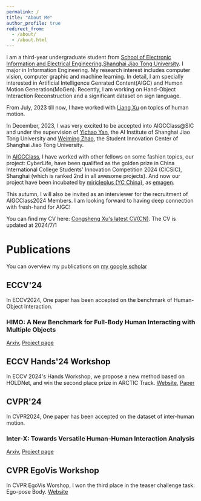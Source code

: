 ```yaml
---
permalink: /
title: "About Me"
author_profile: true
redirect_from: 
  - /about/
  - /about.html
---
```


I am a third-year undergraduate student from [School of Electronic Information and Electrical Engineering](https://www.seiee.sjtu.edu.cn/),[Shanghai Jiao Tong University](https://www.sjtu.edu.cn/). I major in Information Engineering. My research interest includes computer vision, computer graphic and machine learning. In detail, I am specially interested in Artificial Intelligence Genrated Content(AIGC) and Humon Motion Generation(MoGen). Recently, I am working on Hand-Object Interaction Reconstruction and a significant dataset on sign language.

From July, 2023 till now, I have worked with [Liang Xu](https://liangxuy.github.io/) on topics of human motion. 

In December, 2023, I was very excited to be accepted into AIGCClass@SIC and under the supervision of [Yichao Yan](https://daodaofr.github.io/), the AI Institute of Shanghai Jiao Tong University and [Weiming Zhao](https://zwm0426.github.io), the Student Innovation Center of Shanghai Jiao Tong University. 

In [AIGCClass](https://sjtu-aigc.github.io/), I have worked with other fellows on some fashion topics, our project: CyberLife, have been qualified as the golden prize in China International College Students' Innovation Competition 2024 (CICSIC), Shanghai (which is ranked 2nd in all awesome projects). And now our project have been incubated by [miricleplus (YC China)](https://www.miracleplus.com/), as [emagen](emagen.cn).

This autumn, I will also be invited as an interviewer for the recruitment of AIGCClass2024 Members. I am looking forward to having deep connection with fresh-hand for AIGC!

You can find my CV here: [Congsheng Xu's latest CV(CN)](../assets/育才计划简历.pdf).
The CV is updated at 2024/7/1

# Publications

You can overview my publications on [my google scholar](https://scholar.google.com/citations?user=PYFaxeoAAAAJ&hl=en) 

## ECCV'24
In ECCV2024, One paper has been accepted on the benchmark of Human-Object Interaction.
### HIMO: A New Benchmark for Full-Body Human Interacting with Multiple Objects
[Arxiv](https://arxiv.org/abs/2407.12371), [Project page](https://lvxintao.github.io/himo/)
## ECCV Hands'24 Workshop
In ECCV 2024's Hands Workshop, we propose a new method based on HOLDNet, and win the second place prize in ARCTIC Track.
[Website](https://hands-workshop.org/), [Paper](https://hands-workshop.org/files/2024/ACE.pdf)
## CVPR'24
In CVPR2024, One paper has been accepted on the dataset of inter-human motion.
### Inter-X: Towards Versatile Human-Human Interaction Analysis
[Arxiv](https://arxiv.org/abs/2312.16051), [Project page](https://liangxuy.github.io/inter-x/)
## CVPR EgoVis Workshop
In CVPR EgoVis Worshop, I won the third place in the teaser challenge task: Ego-pose Body.
[Website](https://egovis.github.io/cvpr24/)





